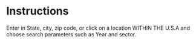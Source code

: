# Instructions

Enter in State, city, zip code, or click on a location WITHIN THE U.S.A and choose search parameters such as Year and sector. 


